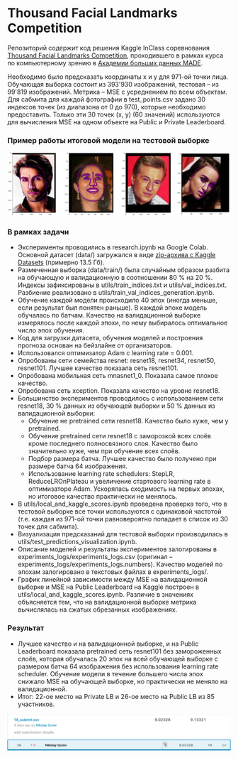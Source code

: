 # Thousand Facial Landmarks Competition

Репозиторий содержит код решения Kaggle InClass соревнования [Thousand Facial Landmarks Competition](https://www.kaggle.com/c/made-thousand-facial-landmarks), проходившего в рамках курса по компьютерному зрению в [Академии больших данных MADE](https://data.mail.ru).

Необходимо было предсказать координаты x и y для 971-ой точки лица. Обучающая выборка состоит из 393'930 изображений, тестовая – из 99'819 изображений. Метрика – MSE с усреднением по всем объектам. Для сабмита для каждой фотографии в test_points.csv задано 30 индексов точек (из диапазона от 0 до 970), которые необходимо предоставить. Только эти 30 точек (x, y) (60 значений) используются для вычисления MSE на одном объекте на Public и Private Leaderboard.

### Пример работы итоговой модели на тестовой выборке

![test_predictions_visualization_example](readme_images/test_predictions_visualization_example.png)

### В рамках задачи
* Эксперименты проводились в research.ipynb на Google Colab. Основной датасет (data/) загружался в виде [zip-архива с Kaggle Datasets](https://www.kaggle.com/nikolaygurev/made-thousand-facial-landmarks-data) (примерно 13.5 Гб).
* Размеченная выборка (data/train/) была случайным образом разбита на обучающую и валидационную в соотношении 80 % на 20 %. Индексы зафиксированы в utils/train_indices.txt и utils/val_indices.txt. Разбиение реализовано в utils/train_val_indices_generation.ipynb.
* Обучение каждой модели происходило 40 эпох (иногда меньше, если результат был понятен раньше). В каждой эпохе модель обучалась по батчам. Качество на валидационной выборке измерялось после каждой эпохи, по нему выбиралось оптимальное число эпох обучения.
* Код для загрузки датасета, обучения моделей и построения прогноза основан на бейзлайне от организаторов.
* Иcпользовался оптимизатор Adam с learning rate = 0.001.
* Опробованы сети семейства resnet: resnet18, resnet34, resnet50, resnet101. Лучшее качество показала сеть resnet101.
* Опробована мобильная сеть mnasnet1_0. Показала самое плохое качество.
* Опробована сеть xception. Показала качество на уровне resnet18.
* Большинство экспериментов проводилось с использованием сети resnet18, 30 % данных из обучающей выборки и 50 % данных из валидационной выборки:
	* Обучение не pretrained сети resnet18. Качество было хуже, чем у pretrained.
	* Обучение pretrained сети resnet18 с заморозкой всех слоёв кроме последнего полносвязного слоя. Качество было значительно хуже, чем при обучение всех слоёв.
	* Подбор размера батча. Лучшее качество было получено при размере батча 64 изображения.
	* Использование learning rate schedulers: StepLR, ReduceLROnPlateau и увеличение стартового learning rate в оптимизаторе Adam. Ускорялась сходимость на первых эпохах, но итоговое качество практически не менялось.
* В utils/local_and_kaggle_scores.ipynb проведена проверка того, что в тестовой выборке все точки используются с одинаковой частотой (т.е. каждая из 971-ой точки равновероятно попадает в список из 30 точек для сабмита).
* Визуализация предсказаний для тестовой выборки производилась в utils/test_predictions_visualization.ipynb.
* Описание моделей и результаты экспериментов залогированы в experiments_logs/experiments_logs.csv (оригинал – experiments_logs/experiments_logs.numbers). Качество моделей по эпохам залогировано в текстовых файлах в experiments_logs/.
* График линейной зависимости между MSE на валидационной выборке и MSE на Public Leaderboard на Kaggle построен в utils/local_and_kaggle_scores.ipynb. Различие в значениях объясняется тем, что на валидационной выборке метрика вычислялась на сжатых обрезанных изображениях.

### Результат
* Лучшее качество и на валидационной выборке, и на Public Leaderboard показала pretrained сеть resnet101 без замороженных слоёв, которая обучалась 20 эпох на всей обучающей выборке с размером батча 64 изображения без использования learning rate scheduler. Обучение модели в течение большего числа эпох снижало MSE на обучающей выборке, но практически не меняло на валидационной.
* Итог: 22-ое место на Private LB и 26-ое место на Public LB из 85 участников.

![submission_score](readme_images/submission_score.png)
![leaderboard_position](readme_images/leaderboard_position.png)

